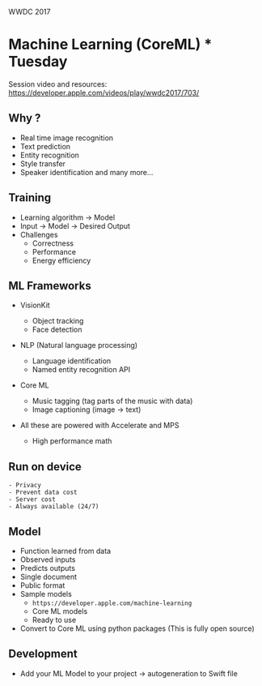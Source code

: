 WWDC 2017

# Machine Learning (CoreML) * Tuesday
Session video and resources: https://developer.apple.com/videos/play/wwdc2017/703/

## Why ?
  - Real time image recognition
  - Text prediction
  - Entity recognition
  - Style transfer
  - Speaker identification and many more...
## Training
  - Learning algorithm -> Model
  - Input -> Model -> Desired Output
  - Challenges
    - Correctness
    - Performance
    - Energy efficiency

## ML Frameworks
  - VisionKit
    - Object tracking
    - Face detection
  - NLP (Natural language processing)
    - Language identification
    - Named entity recognition API
  - Core ML
    - Music tagging (tag parts of the music with data)
    - Image captioning (image -> text)

  - All these are powered with Accelerate and MPS
    - High performance math

## Run on device
    - Privacy
    - Prevent data cost
    - Server cost
    - Always available (24/7)

## Model
  - Function learned from data
  - Observed inputs
  - Predicts outputs
  - Single document
  - Public format
  - Sample models
    - `https://developer.apple.com/machine-learning`
    - Core ML models
    - Ready to use
  - Convert to Core ML using python packages (This is fully open source)

## Development
  - Add your ML Model to your project -> autogeneration to Swift file
